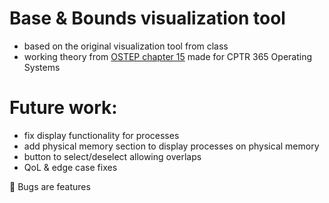 # Base & Bounds visualization tool
- based on the original visualization tool from class
- working theory from [OSTEP chapter 15](https://pages.cs.wisc.edu/~remzi/OSTEP/vm-mechanism.pdf)
made for CPTR 365 Operating Systems 

# Future work:
- fix display functionality for processes
- add physical memory section to display processes on physical memory
- button to select/deselect allowing overlaps
- QoL & edge case fixes

:shushing_face: Bugs are features